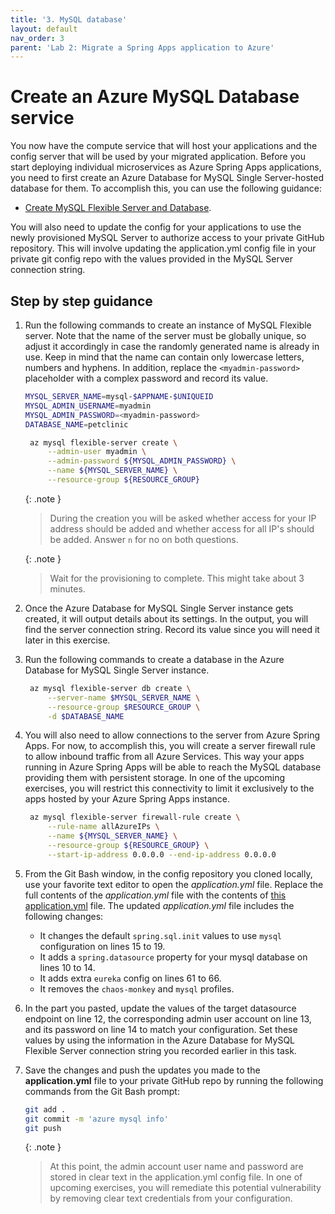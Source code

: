 ```yaml
---
title: '3. MySQL database'
layout: default
nav_order: 3
parent: 'Lab 2: Migrate a Spring Apps application to Azure'
---
```


# Create an Azure MySQL Database service

You now have the compute service that will host your applications and the config server that will be used by your migrated application. Before you start deploying individual microservices as Azure Spring Apps applications, you need to first create an Azure Database for MySQL Single Server-hosted database for them. To accomplish this, you can use the following guidance:

- [Create MySQL Flexible Server and Database](https://learn.microsoft.com/azure/mysql/flexible-server/quickstart-create-server-cli).

You will also need to update the config for your applications to use the newly provisioned MySQL Server to authorize access to your private GitHub repository. This will involve updating the application.yml config file in your private git config repo with the values provided in the MySQL Server connection string.

## Step by step guidance

1. Run the following commands to create an instance of MySQL Flexible server. Note that the name of the server must be globally unique, so adjust it accordingly in case the randomly generated name is already in use. Keep in mind that the name can contain only lowercase letters, numbers and hyphens. In addition, replace the `<myadmin-password>` placeholder with a complex password and record its value.

   ```bash
   MYSQL_SERVER_NAME=mysql-$APPNAME-$UNIQUEID
   MYSQL_ADMIN_USERNAME=myadmin
   MYSQL_ADMIN_PASSWORD=<myadmin-password>
   DATABASE_NAME=petclinic
   
    az mysql flexible-server create \
        --admin-user myadmin \
        --admin-password ${MYSQL_ADMIN_PASSWORD} \
        --name ${MYSQL_SERVER_NAME} \
        --resource-group ${RESOURCE_GROUP} 
   ```

   {: .note }
   > During the creation you will be asked whether access for your IP address should be added and whether access for all IP's should be added. Answer `n` for no on both questions.

   {: .note }
   > Wait for the provisioning to complete. This might take about 3 minutes.

1. Once the Azure Database for MySQL Single Server instance gets created, it will output details about its settings. In the output, you will find the server connection string. Record its value since you will need it later in this exercise.

1. Run the following commands to create a database in the Azure Database for MySQL Single Server instance.

   ```bash
    az mysql flexible-server db create \
        --server-name $MYSQL_SERVER_NAME \
        --resource-group $RESOURCE_GROUP \
        -d $DATABASE_NAME
   ```

1. You will also need to allow connections to the server from Azure Spring Apps. For now, to accomplish this, you will create a server firewall rule to allow inbound traffic from all Azure Services. This way your apps running in Azure Spring Apps will be able to reach the MySQL database providing them with persistent storage. In one of the upcoming exercises, you will restrict this connectivity to limit it exclusively to the apps hosted by your Azure Spring Apps instance.

   ```bash
    az mysql flexible-server firewall-rule create \
        --rule-name allAzureIPs \
        --name ${MYSQL_SERVER_NAME} \
        --resource-group ${RESOURCE_GROUP} \
        --start-ip-address 0.0.0.0 --end-ip-address 0.0.0.0
   ```

1. From the Git Bash window, in the config repository you cloned locally, use your favorite text editor to open the _application.yml_ file. Replace the full contents of the _application.yml_ file with the contents of [this application.yml](../../../config/02_application.yml) file. The updated _application.yml_ file includes the following changes:

   * It changes the default `spring.sql.init` values to use `mysql` configuration on lines 15 to 19.
   * It adds a `spring.datasource` property for your mysql database on lines 10 to 14.
   * It adds extra `eureka` config on lines 61 to 66.
   * It removes the `chaos-monkey` and `mysql` profiles.

1. In the part you pasted, update the values of the target datasource endpoint on line 12, the corresponding admin user account on line 13, and its password on line 14 to match your configuration. Set these values by using the information in the Azure Database for MySQL Flexible Server connection string you recorded earlier in this task.

1. Save the changes and push the updates you made to the **application.yml** file to your private GitHub repo by running the following commands from the Git Bash prompt:

   ```bash
   git add .
   git commit -m 'azure mysql info'
   git push
   ```

   {: .note }
   > At this point, the admin account user name and password are stored in clear text in the application.yml config file. In one of upcoming exercises, you will remediate this potential vulnerability by removing clear text credentials from your configuration.
